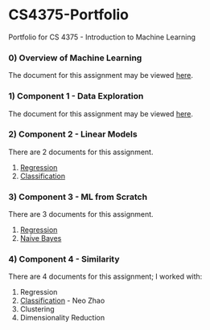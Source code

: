 # CS4375-Portfolio
Portfolio for CS 4375 - Introduction to Machine Learning

### 0) Overview of Machine Learning
The document for this assignment may be viewed [here](overviewOfML.pdf).


### 1) Component 1 - Data Exploration
The document for this assignment may be viewed [here](portCompOne.pdf).

### 2) Component 2 - Linear Models
There are 2 documents for this assignment. 
1) [Regression](Regression.pdf)
2) [Classification](Classification.pdf)

### 3) Component 3 - ML from Scratch
There are 3 documents for this assignment.
1) [Regression](fourRegression.cpp)
2) [Naive Bayes](fourNaiveBayes.cpp)

### 4) Component 4 - Similarity
There are 4 documents for this assignment; I worked with: 
1) Regression
2) [Classification](classificationFive.pdf) - Neo Zhao
3) Clustering
4) Dimensionality Reduction

